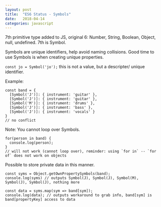 ```yaml
---
layout: post
title:  "ES6 Status - Symbols"
date:   2018-04-14
categories: javascript
---
```


7th primitive type added to JS, original 6: Number, String, Boolean, Object, null, undefined. 7th is Symbol.

Symbols are unique identifiers, help avoid naming collisions. Good time to use Symbols is when creating unique properties.

`const jo = Symbol('jo');` this is not a value, but a descripter/ unique identifier.

Example:
```
const band = {
  [Symbol('J')]: { instrument: 'guitar' },
  [Symbol('J')]: { instrument: 'guitar' }, 
  [Symbol('M')]: { instrument: 'drums' }, 
  [Symbol('J')]: { instrument: 'bass' },
  [Symbol('J')]: { instrument: 'vocals' }
}
// no conflict
```

Note: You cannot loop over Symbols.
```
for(person in band) {
  console.log(person);
}
// will not work (cannot loop over), reminder: using `for in` -- `for of` does not work on objects
```

Possible to store private data in this manner.
```
const syms = Object.getOwnPropertySymbols(band);
console.log(syms) // outputs Symbol(J), Symbol(J), Symbol(M), Symbol(J), Symbol(J), nothing more

const data = syms.map(sym => band[sym]);
console.log(data); // outputs workaround to grab info, band[sym] is band[propertyKey] access to data

```
